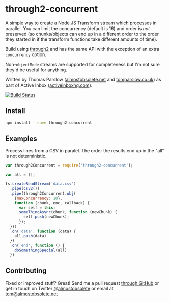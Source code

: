 through2-concurrent
===================

A simple way to create a Node.JS Transform stream which processes in
parallel. You can limit the concurrency (default is 16) and order is
*not* preserved (so chunks/objects can end up in a different order to
the order they started in if the transform functions take different
amounts of time).

Build using [through2](https://github.com/rvagg/through2) and has the
same API with the exception of an extra `concurrency` option.

Non-`objectMode` streams are supported for completeness but I'm not
sure they'd be useful for anything.

Written by Thomas Parslow
([almostobsolete.net](http://almostobsolete.net) and
[tomparslow.co.uk](http://tomparslow.co.uk)) as part of Active Inbox
([activeinboxhq.com](http://activeinboxhq.com/)).

[![Build Status](https://travis-ci.org/almost/through2-concurrent.svg)](https://travis-ci.org/almost/through2-concurrent)


Install
-------

```bash
npm install --save through2-concurrent
```

Examples
--------

Process lines from a CSV in paralel. The order the results end up in
the "all" is not deterministic.

```javascript
var through2Concurrent = require('through2-concurrent');

var all = [];

fs.createReadStream('data.csv')
  .pipe(csv2())
  .pipe(through2Concurrent.obj(
    {maxConcurrency: 10},
    function (chunk, enc, callback) {
      var self = this;
      someThingAsync(chunk, function (newChunk) {
        self.push(newChunk);
      });
  }))
  .on('data', function (data) {
    all.push(data)
  })
  .on('end', function () {
    doSomethingSpecial(all)
  })
```


Contributing
------------

Fixed or improved stuff? Great! Send me a pull request [through GitHub](http://github.com/almost/through2-concurrent)
or get in touch on Twitter [@almostobsolete][#tom-twitter] or email at tom@almostobsolete.net

[#tom]: http://www.almostobsolete.net
[#tom-twitter]: https://twitter.com/almostobsolete
